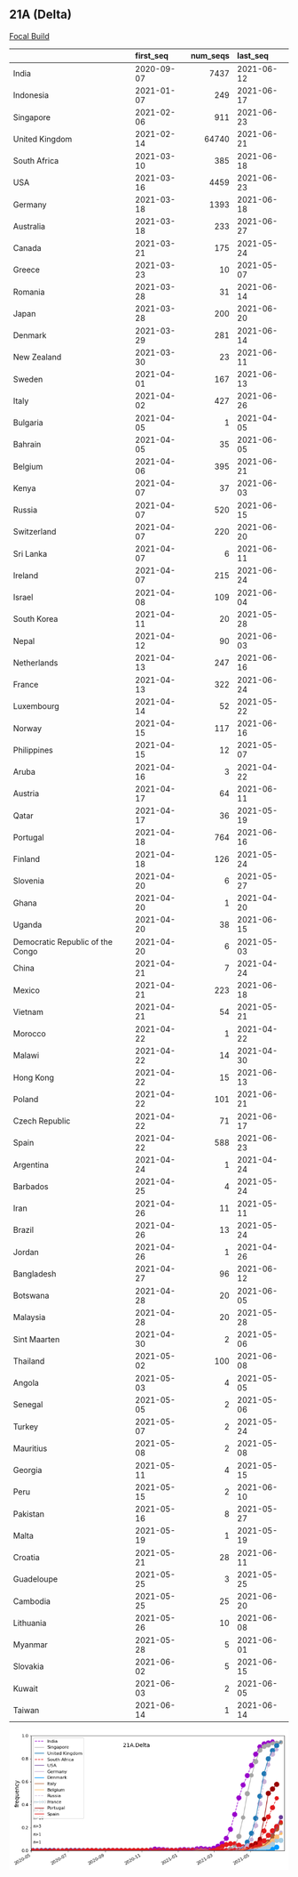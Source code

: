 

## 21A (Delta)
[Focal Build](https://nextstrain.org/groups/neherlab/ncov/21A.Delta)

|                                  | first_seq   |   num_seqs | last_seq   |
|:---------------------------------|:------------|-----------:|:-----------|
| India                            | 2020-09-07  |       7437 | 2021-06-12 |
| Indonesia                        | 2021-01-07  |        249 | 2021-06-17 |
| Singapore                        | 2021-02-06  |        911 | 2021-06-23 |
| United Kingdom                   | 2021-02-14  |      64740 | 2021-06-21 |
| South Africa                     | 2021-03-10  |        385 | 2021-06-18 |
| USA                              | 2021-03-16  |       4459 | 2021-06-23 |
| Germany                          | 2021-03-18  |       1393 | 2021-06-18 |
| Australia                        | 2021-03-18  |        233 | 2021-06-27 |
| Canada                           | 2021-03-21  |        175 | 2021-05-24 |
| Greece                           | 2021-03-23  |         10 | 2021-05-07 |
| Romania                          | 2021-03-28  |         31 | 2021-06-14 |
| Japan                            | 2021-03-28  |        200 | 2021-06-20 |
| Denmark                          | 2021-03-29  |        281 | 2021-06-14 |
| New Zealand                      | 2021-03-30  |         23 | 2021-06-11 |
| Sweden                           | 2021-04-01  |        167 | 2021-06-13 |
| Italy                            | 2021-04-02  |        427 | 2021-06-26 |
| Bulgaria                         | 2021-04-05  |          1 | 2021-04-05 |
| Bahrain                          | 2021-04-05  |         35 | 2021-06-05 |
| Belgium                          | 2021-04-06  |        395 | 2021-06-21 |
| Kenya                            | 2021-04-07  |         37 | 2021-06-03 |
| Russia                           | 2021-04-07  |        520 | 2021-06-15 |
| Switzerland                      | 2021-04-07  |        220 | 2021-06-20 |
| Sri Lanka                        | 2021-04-07  |          6 | 2021-06-11 |
| Ireland                          | 2021-04-07  |        215 | 2021-06-24 |
| Israel                           | 2021-04-08  |        109 | 2021-06-04 |
| South Korea                      | 2021-04-11  |         20 | 2021-05-28 |
| Nepal                            | 2021-04-12  |         90 | 2021-06-03 |
| Netherlands                      | 2021-04-13  |        247 | 2021-06-16 |
| France                           | 2021-04-13  |        322 | 2021-06-24 |
| Luxembourg                       | 2021-04-14  |         52 | 2021-05-22 |
| Norway                           | 2021-04-15  |        117 | 2021-06-16 |
| Philippines                      | 2021-04-15  |         12 | 2021-05-07 |
| Aruba                            | 2021-04-16  |          3 | 2021-04-22 |
| Austria                          | 2021-04-17  |         64 | 2021-06-11 |
| Qatar                            | 2021-04-17  |         36 | 2021-05-19 |
| Portugal                         | 2021-04-18  |        764 | 2021-06-16 |
| Finland                          | 2021-04-18  |        126 | 2021-05-24 |
| Slovenia                         | 2021-04-20  |          6 | 2021-05-27 |
| Ghana                            | 2021-04-20  |          1 | 2021-04-20 |
| Uganda                           | 2021-04-20  |         38 | 2021-06-15 |
| Democratic Republic of the Congo | 2021-04-20  |          6 | 2021-05-03 |
| China                            | 2021-04-21  |          7 | 2021-04-24 |
| Mexico                           | 2021-04-21  |        223 | 2021-06-18 |
| Vietnam                          | 2021-04-21  |         54 | 2021-05-21 |
| Morocco                          | 2021-04-22  |          1 | 2021-04-22 |
| Malawi                           | 2021-04-22  |         14 | 2021-04-30 |
| Hong Kong                        | 2021-04-22  |         15 | 2021-06-13 |
| Poland                           | 2021-04-22  |        101 | 2021-06-21 |
| Czech Republic                   | 2021-04-22  |         71 | 2021-06-17 |
| Spain                            | 2021-04-22  |        588 | 2021-06-23 |
| Argentina                        | 2021-04-24  |          1 | 2021-04-24 |
| Barbados                         | 2021-04-25  |          4 | 2021-05-24 |
| Iran                             | 2021-04-26  |         11 | 2021-05-11 |
| Brazil                           | 2021-04-26  |         13 | 2021-05-24 |
| Jordan                           | 2021-04-26  |          1 | 2021-04-26 |
| Bangladesh                       | 2021-04-27  |         96 | 2021-06-12 |
| Botswana                         | 2021-04-28  |         20 | 2021-06-05 |
| Malaysia                         | 2021-04-28  |         20 | 2021-05-28 |
| Sint Maarten                     | 2021-04-30  |          2 | 2021-05-06 |
| Thailand                         | 2021-05-02  |        100 | 2021-06-08 |
| Angola                           | 2021-05-03  |          4 | 2021-05-05 |
| Senegal                          | 2021-05-05  |          2 | 2021-05-06 |
| Turkey                           | 2021-05-07  |          2 | 2021-05-24 |
| Mauritius                        | 2021-05-08  |          2 | 2021-05-08 |
| Georgia                          | 2021-05-11  |          4 | 2021-05-15 |
| Peru                             | 2021-05-15  |          2 | 2021-06-10 |
| Pakistan                         | 2021-05-16  |          8 | 2021-05-27 |
| Malta                            | 2021-05-19  |          1 | 2021-05-19 |
| Croatia                          | 2021-05-21  |         28 | 2021-06-11 |
| Guadeloupe                       | 2021-05-25  |          3 | 2021-05-25 |
| Cambodia                         | 2021-05-25  |         25 | 2021-06-20 |
| Lithuania                        | 2021-05-26  |         10 | 2021-06-08 |
| Myanmar                          | 2021-05-28  |          5 | 2021-06-01 |
| Slovakia                         | 2021-06-02  |          5 | 2021-06-15 |
| Kuwait                           | 2021-06-03  |          2 | 2021-06-05 |
| Taiwan                           | 2021-06-14  |          1 | 2021-06-14 |

![Overall trends 21A.Delta](/overall_trends_figures/overall_trends_21A.Delta.png)